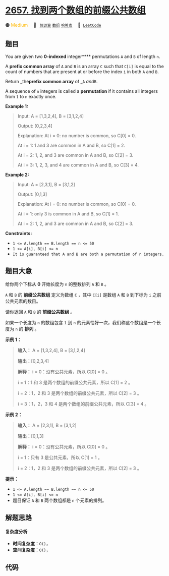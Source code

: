 # [2657. 找到两个数组的前缀公共数组](https://leetcode.com/problems/find-the-prefix-common-array-of-two-arrays)

🟠 <font color=#ffb800>Medium</font>&emsp; 🔖&ensp; [`位运算`](/leetcode/outline/tag/bit-manipulation.md) [`数组`](/leetcode/outline/tag/array.md) [`哈希表`](/leetcode/outline/tag/hash-table.md)&emsp; 🔗&ensp;[`LeetCode`](https://leetcode.com/problems/find-the-prefix-common-array-of-two-arrays)

## 题目

You are given two **0-indexed** integer**** permutations `A` and `B` of length
`n`.

A **prefix common array** of `A` and `B` is an array `C` such that `C[i]` is
equal to the count of numbers that are present at or before the index `i` in
both `A` and `B`.

Return _the**prefix common array** of _`A` _and_`B`.

A sequence of `n` integers is called a **permutation** if it contains all
integers from `1` to `n` exactly once.



**Example 1:**

> Input: A = [1,3,2,4], B = [3,1,2,4]
> 
> Output: [0,2,3,4]
> 
> Explanation: At i = 0: no number is common, so C[0] = 0.
> 
> At i = 1: 1 and 3 are common in A and B, so C[1] = 2.
> 
> At i = 2: 1, 2, and 3 are common in A and B, so C[2] = 3.
> 
> At i = 3: 1, 2, 3, and 4 are common in A and B, so C[3] = 4.

**Example 2:**

> Input: A = [2,3,1], B = [3,1,2]
> 
> Output: [0,1,3]
> 
> Explanation: At i = 0: no number is common, so C[0] = 0.
> 
> At i = 1: only 3 is common in A and B, so C[1] = 1.
> 
> At i = 2: 1, 2, and 3 are common in A and B, so C[2] = 3.

**Constraints:**

  * `1 <= A.length == B.length == n <= 50`
  * `1 <= A[i], B[i] <= n`
  * `It is guaranteed that A and B are both a permutation of n integers.`


## 题目大意

给你两个下标从 **0**  开始长度为 `n` 的整数排列 `A` 和 `B` 。

`A` 和 `B` 的 **前缀公共数组**  定义为数组 `C` ，其中 `C[i]` 是数组 `A` 和 `B` 到下标为 `i` 之前公共元素的数目。

请你返回 `A` 和 `B` 的 **前缀公共数组**  。

如果一个长度为 `n` 的数组包含 `1` 到 `n` 的元素恰好一次，我们称这个数组是一个长度为 `n` 的 **排列**  。



**示例 1：**

> 
> 
> 
> 
> 
> **输入：** A = [1,3,2,4], B = [3,1,2,4]
> 
> **输出：**[0,2,3,4]
> 
> **解释：** i = 0：没有公共元素，所以 C[0] = 0 。
> 
> i = 1：1 和 3 是两个数组的前缀公共元素，所以 C[1] = 2 。
> 
> i = 2：1，2 和 3 是两个数组的前缀公共元素，所以 C[2] = 3 。
> 
> i = 3：1，2，3 和 4 是两个数组的前缀公共元素，所以 C[3] = 4 。
> 
> 

**示例 2：**

> 
> 
> 
> 
> 
> **输入：** A = [2,3,1], B = [3,1,2]
> 
> **输出：**[0,1,3]
> 
> **解释：** i = 0：没有公共元素，所以 C[0] = 0 。
> 
> i = 1：只有 3 是公共元素，所以 C[1] = 1 。
> 
> i = 2：1，2 和 3 是两个数组的前缀公共元素，所以 C[2] = 3 。
> 
> 



**提示：**

  * `1 <= A.length == B.length == n <= 50`
  * `1 <= A[i], B[i] <= n`
  * 题目保证 `A` 和 `B` 两个数组都是 `n` 个元素的排列。


## 解题思路

#### 复杂度分析

- **时间复杂度**：`O()`，
- **空间复杂度**：`O()`，

## 代码

```javascript

```